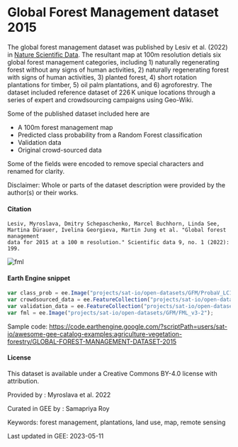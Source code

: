 # Global Forest Management dataset 2015

The global forest management dataset was published by Lesiv et al. (2022) in [Nature Scientific Data](https://www.nature.com/articles/s41597-022-01332-3). The resultant map at 100m resolution detials six global forest management categories, including 1) naturally regenerating forest without any signs of human activities, 2) naturally regenerating forest with signs of human activities, 3) planted forest, 4) short rotation plantations for timber, 5) oil palm plantations, and 6) agroforestry. The dataset included reference dataset of 226 K unique locations through a series of expert and crowdsourcing campaigns using Geo-Wiki.

Some of the published dataset included here are

* A 100m forest management map
* Predicted class probability from a Random Forest classification
* Validation data
* Original crowd-sourced data

Some of the fields were encoded to remove special characters and renamed for clarity.

Disclaimer: Whole or parts of the dataset description were provided by the author(s) or their works.

#### Citation

```
Lesiv, Myroslava, Dmitry Schepaschenko, Marcel Buchhorn, Linda See, Martina Dürauer, Ivelina Georgieva, Martin Jung et al. "Global forest management
data for 2015 at a 100 m resolution." Scientific data 9, no. 1 (2022): 199.
```

![fml](https://github.com/samapriya/awesome-gee-community-datasets/assets/6677629/8a9a292e-bab7-4561-9eb0-9802c5cf6473)

#### Earth Engine snippet

```js
var class_prob = ee.Image("projects/sat-io/open-datasets/GFM/ProbaV_LC100_epoch2015_global_v203");
var crowdsourced_data = ee.FeatureCollection("projects/sat-io/open-datasets/GFM/original_crowdsourced_data");
var validation_data = ee.FeatureCollection("projects/sat-io/open-datasets/GFM/validation_data_set");
var fml = ee.Image("projects/sat-io/open-datasets/GFM/FML_v3-2");
```

Sample code: https://code.earthengine.google.com/?scriptPath=users/sat-io/awesome-gee-catalog-examples:agriculture-vegetation-forestry/GLOBAL-FOREST-MANAGEMENT-DATASET-2015

#### License
This dataset is available under a Creative Commons BY-4.0 license with attribution.

Provided by : Myroslava et al. 2022

Curated in GEE by : Samapriya Roy

Keywords: forest management, plantations, land use, map, remote sensing

Last updated in GEE: 2023-05-11
